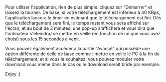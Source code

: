 Pour utiliser l'application, rien de plus simple: cliquez sur "Démarrer" et laissez la tourner.
De base, si votre téléchargement est inférieur à 40 KBps, l'application lancera le timer en estimant que le téléchargement est fini.
Dès que le téléchargement sera fini, le temps restant vous sera affiché sur l'écran, et au bout de 3 minutes, une pop-up s'affichera et vous dira que l'ordinateur s'eteindra/ se mettre en veille (en fonction de ce que vous avez choisi) sous les 15 secondes à venir.

Vous pouvez également accéder à la partie "Avancé" qui possède une option différente de celle de base comme : mettre en veille le PC à la fin du téléchargement, et si vous le souhaitez, vous pouvez moduler votre download vous même dans le cas où le download serait bridé par exemple.

Enjoy :)